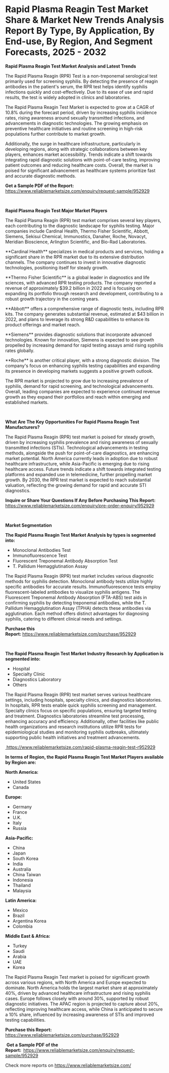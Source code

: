 <p><h1>Rapid Plasma Reagin Test Market Share & Market New Trends Analysis Report By Type, By Application, By End-use, By Region, And Segment Forecasts, 2025 - 2032</h1></p><p><strong>Rapid Plasma Reagin Test Market Analysis and Latest Trends</strong></p>
<p><p>The Rapid Plasma Reagin (RPR) Test is a non-treponemal serological test primarily used for screening syphilis. By detecting the presence of reagin antibodies in the patient's serum, the RPR test helps identify syphilis infections quickly and cost-effectively. Due to its ease of use and rapid results, the test is widely adopted in clinics and laboratories.</p><p>The Rapid Plasma Reagin Test Market is expected to grow at a CAGR of 10.8% during the forecast period, driven by increasing syphilis incidence rates, rising awareness around sexually transmitted infections, and advancements in diagnostic technologies. The growing emphasis on preventive healthcare initiatives and routine screening in high-risk populations further contribute to market growth. </p><p>Additionally, the surge in healthcare infrastructure, particularly in developing regions, along with strategic collaborations between key players, enhances market accessibility. Trends indicate a shift towards integrating rapid diagnostic solutions with point-of-care testing, improving patient outcomes and reducing healthcare costs. Overall, the market is poised for significant advancement as healthcare systems prioritize fast and accurate diagnostic methods.</p></p>
<p><strong>Get a Sample PDF of the Report:&nbsp;</strong> <a href="https://www.reliablemarketsize.com/enquiry/request-sample/952929?utm_campaign=2450&utm_medium=2&utm_source=Github&utm_content=ia&utm_term=06032025&utm_id=rapid-plasma-reagin-test">https://www.reliablemarketsize.com/enquiry/request-sample/952929</a></p>
<p>&nbsp;</p>
<p><strong>Rapid Plasma Reagin Test Major Market Players</strong></p>
<p><p>The Rapid Plasma Reagin (RPR) test market comprises several key players, each contributing to the diagnostic landscape for syphilis testing. Major companies include Cardinal Health, Thermo Fisher Scientific, Abbott, Siemens, Sekisui Chemical, Immunostics, Danaher, Roche, Novacyt, Meridian Bioscience, Arlington Scientific, and Bio-Rad Laboratories. </p><p>**Cardinal Health** specializes in medical products and services, holding a significant share in the RPR market due to its extensive distribution channels. The company continues to invest in innovative diagnostic technologies, positioning itself for steady growth.</p><p>**Thermo Fisher Scientific** is a global leader in diagnostics and life sciences, with advanced RPR testing products. The company reported a revenue of approximately $39.2 billion in 2022 and is focusing on expanding its portfolio through research and development, contributing to a robust growth trajectory in the coming years.</p><p>**Abbott** offers a comprehensive range of diagnostic tests, including RPR kits. The company generates substantial revenue, estimated at $43 billion in 2022, and plans to leverage its strong R&D capabilities to enhance its product offerings and market reach.</p><p>**Siemens** provides diagnostic solutions that incorporate advanced technologies. Known for innovation, Siemens is expected to see growth propelled by increasing demand for rapid testing assays amid rising syphilis rates globally.</p><p>**Roche** is another critical player, with a strong diagnostic division. The company's focus on enhancing syphilis testing capabilities and expanding its presence in developing markets suggests a positive growth outlook.</p><p>The RPR market is projected to grow due to increasing prevalence of syphilis, demand for rapid screening, and technological advancements. Overall, leading companies are expected to experience continued revenue growth as they expand their portfolios and reach within emerging and established markets.</p></p>
<p>&nbsp;</p>
<p><strong>What Are The Key Opportunities For Rapid Plasma Reagin Test Manufacturers?</strong></p>
<p><p>The Rapid Plasma Reagin (RPR) test market is poised for steady growth, driven by increasing syphilis prevalence and rising awareness of sexually transmitted infections (STIs). Technological advancements in testing methods, alongside the push for point-of-care diagnostics, are enhancing market potential. North America currently leads in adoption due to robust healthcare infrastructure, while Asia-Pacific is emerging due to rising healthcare access. Future trends indicate a shift towards integrated testing platforms and expanded use in telemedicine, further propelling market growth. By 2030, the RPR test market is expected to reach substantial valuation, reflecting the growing demand for rapid and accurate STI diagnostics.</p></p>
<p><strong>Inquire or Share Your Questions If Any Before Purchasing This Report:</strong> <a href="https://www.reliablemarketsize.com/enquiry/pre-order-enquiry/952929?utm_campaign=2450&utm_medium=2&utm_source=Github&utm_content=ia&utm_term=06032025&utm_id=rapid-plasma-reagin-test">https://www.reliablemarketsize.com/enquiry/pre-order-enquiry/952929</a></p>
<p>&nbsp;</p>
<p><strong>Market Segmentation</strong></p>
<p><strong>The Rapid Plasma Reagin Test Market Analysis by types is segmented into:</strong></p>
<p><ul><li>Monoclonal Antibodies Test</li><li>Immunofluorescence Test</li><li>Fluorescent Treponemal Antibody Absorption Test</li><li>T. Pallidum Hemagglutination Assay</li></ul></p>
<p><p>The Rapid Plasma Reagin (RPR) test market includes various diagnostic methods for syphilis detection. Monoclonal antibody tests utilize highly specific antibodies for accurate results. Immunofluorescence tests employ fluorescent-labeled antibodies to visualize syphilis antigens. The Fluorescent Treponemal Antibody Absorption (FTA-ABS) test aids in confirming syphilis by detecting treponemal antibodies, while the T. Pallidum Hemagglutination Assay (TPHA) detects these antibodies via agglutination. Each method offers distinct advantages for diagnosing syphilis, catering to different clinical needs and settings.</p></p>
<p><strong>Purchase this Report:&nbsp;</strong><a href="https://www.reliablemarketsize.com/purchase/952929?utm_campaign=2450&utm_medium=2&utm_source=Github&utm_content=ia&utm_term=06032025&utm_id=rapid-plasma-reagin-test">https://www.reliablemarketsize.com/purchase/952929</a></p>
<p>&nbsp;</p>
<p><strong>The Rapid Plasma Reagin Test Market Industry Research by Application is segmented into:</strong></p>
<p><ul><li>Hospital</li><li>Specialty Clinic</li><li>Diagnostics Laboratory</li><li>Others</li></ul></p>
<p><p>The Rapid Plasma Reagin (RPR) test market serves various healthcare settings, including hospitals, specialty clinics, and diagnostics laboratories. In hospitals, RPR tests enable quick syphilis screening and management. Specialty clinics focus on specific populations, ensuring targeted testing and treatment. Diagnostics laboratories streamline test processing, enhancing accuracy and efficiency. Additionally, other facilities like public health organizations and research institutions utilize RPR tests for epidemiological studies and monitoring syphilis outbreaks, ultimately supporting public health initiatives and treatment advancements.</p></p>
<p><a href="https://www.reliablemarketsize.com/rapid-plasma-reagin-test-r952929?utm_campaign=2450&utm_medium=2&utm_source=Github&utm_content=ia&utm_term=06032025&utm_id=rapid-plasma-reagin-test">&nbsp;https://www.reliablemarketsize.com/rapid-plasma-reagin-test-r952929</a></p>
<p><strong>In terms of Region, the Rapid Plasma Reagin Test Market Players available by Region are:</strong></p>
<p>
    <p> <strong> North America: </strong>
        <ul>
            <li>United States</li>
            <li>Canada</li>
        </ul>
        </p> 
    <p> <strong> Europe: </strong>
        <ul>
            <li>Germany</li>
            <li>France</li>
            <li>U.K.</li>
            <li>Italy</li>
            <li>Russia</li>
        </ul>
        </p> 
    <p> <strong> Asia-Pacific: </strong>
        <ul>
            <li>China</li>
            <li>Japan</li>
            <li>South Korea</li>
            <li>India</li>
            <li>Australia</li>
            <li>China Taiwan</li>
            <li>Indonesia</li>
            <li>Thailand</li>
            <li>Malaysia</li>
        </ul>
        </p> 
    <p> <strong> Latin America: </strong>
        <ul>
            <li>Mexico</li>
            <li>Brazil</li>
            <li>Argentina Korea</li>
            <li>Colombia</li>
        </ul>
        </p> 
    <p> <strong> Middle East & Africa: </strong>
        <ul>
            <li>Turkey</li>
            <li>Saudi</li>
            <li>Arabia</li>
            <li>UAE</li>
            <li>Korea</li>
        </ul>
    </p>
    </p>
<p><p>The Rapid Plasma Reagin Test market is poised for significant growth across various regions, with North America and Europe expected to dominate. North America holds the largest market share at approximately 40%, driven by advanced healthcare infrastructure and rising syphilis cases. Europe follows closely with around 30%, supported by robust diagnostic initiatives. The APAC region is projected to capture about 20%, reflecting improving healthcare access, while China is anticipated to secure a 10% share, influenced by increasing awareness of STIs and improved testing capabilities.</p></p>
<p><strong>Purchase this Report: </strong><a href="https://www.reliablemarketsize.com/purchase/952929?utm_campaign=2450&utm_medium=2&utm_source=Github&utm_content=ia&utm_term=06032025&utm_id=rapid-plasma-reagin-test">https://www.reliablemarketsize.com/purchase/952929</a></p>
<p>&nbsp;<strong>Get a Sample PDF of the Report:&nbsp;&nbsp;</strong><a href="https://www.reliablemarketsize.com/enquiry/request-sample/952929?utm_campaign=2450&utm_medium=2&utm_source=Github&utm_content=ia&utm_term=06032025&utm_id=rapid-plasma-reagin-test">https://www.reliablemarketsize.com/enquiry/request-sample/952929</a></p>
<p><strong></strong></p>
<p>Check more reports on <a href="https://www.reliablemarketsize.com/?utm_campaign=2450&utm_medium=2&utm_source=Github&utm_content=ia&utm_term=06032025&utm_id=rapid-plasma-reagin-test">https://www.reliablemarketsize.com/</a></p>